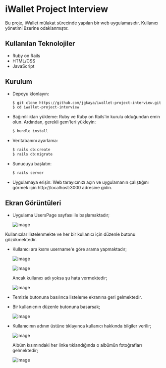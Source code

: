 # iWallet Project Interview

Bu proje, iWallet mülakat sürecinde yapılan bir web uygulamasıdır. Kullanıcı yönetimi üzerine odaklanmıştır.

## Kullanılan Teknolojiler

- Ruby on Rails
- HTML/CSS
- JavaScript

## Kurulum

- Depoyu klonlayın:
  ```bash
  $ git clone https://github.com/jgkaya/iwallet-project-interview.git
  $ cd iwallet-project-interview
- Bağımlılıkları yükleme:
  Ruby ve Ruby on Rails'in kurulu olduğundan emin olun. Ardından, gerekli gem'leri yükleyin:
  ```bash
  $ bundle install
- Veritabanını ayarlama:
  ```bash
  $ rails db:create
  $ rails db:migrate
- Sunucuyu başlatın:
  ```bash
  $ rails server
- Uygulamaya erişin:
  Web tarayıcınızı açın ve uygulamanın çalıştığını görmek için http://localhost:3000 adresine gidin.

## Ekran Görüntüleri

- Uygulama UsersPage sayfası ile başlamaktadır;

  ![image](https://github.com/jgkaya/iwallet-project-interview/assets/147056872/8b5c4055-7d79-489f-b79e-2e8017dddd8a)

Kullanıcılar listelenmekte ve her bir kullanıcı için düzenle butonu gözükmektedir. 

- Kullanıcı ara kısmı username'e göre arama yapmaktadır;
  
  ![image](https://github.com/jgkaya/iwallet-project-interview/assets/147056872/fcea4bc8-55c1-4f3b-ba73-b3d4a9d97646)
  
  ![image](https://github.com/jgkaya/iwallet-project-interview/assets/147056872/910d20ab-e11c-443d-b83c-5810b0316d3b)

  Ancak kullanıcı adı yoksa şu hata vermektedir;
  
  ![image](https://github.com/jgkaya/iwallet-project-interview/assets/147056872/6b5564eb-f066-49f2-9359-11c75bb0db14)

- Temizle butonuna basılınca listeleme ekranına geri gelmektedir.
- Bir kullanıcnın düzenle butonuna basarsak;

  ![image](https://github.com/jgkaya/iwallet-project-interview/assets/147056872/ffb9ef07-9b98-4bc2-9125-7a0fc460d448)

- Kullanıcının adının üstüne tıklayınca kullanıcı hakkında bilgiler verilir;

  ![image](https://github.com/jgkaya/iwallet-project-interview/assets/147056872/8b629804-aa35-438c-a303-e93363c163d4)

  Albüm kısımındaki her linke tıklandığında o albümün fotoğrafları gelmektedir;

  ![image](https://github.com/jgkaya/iwallet-project-interview/assets/147056872/6a99b307-c76e-4246-b8bd-877d12bca757)



